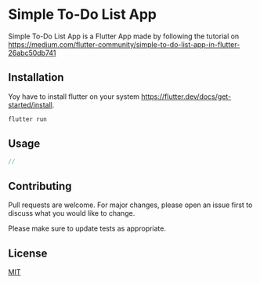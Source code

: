 # Simple To-Do List App

Simple To-Do List App is a Flutter App made by following the tutorial on https://medium.com/flutter-community/simple-to-do-list-app-in-flutter-26abc50db741
## Installation

Yoy have to install flutter on your system https://flutter.dev/docs/get-started/install.

```bash
flutter run
```

## Usage

```dart
// 
```

## Contributing
Pull requests are welcome. For major changes, please open an issue first to discuss what you would like to change.

Please make sure to update tests as appropriate.

## License
[MIT](https://choosealicense.com/licenses/mit/)